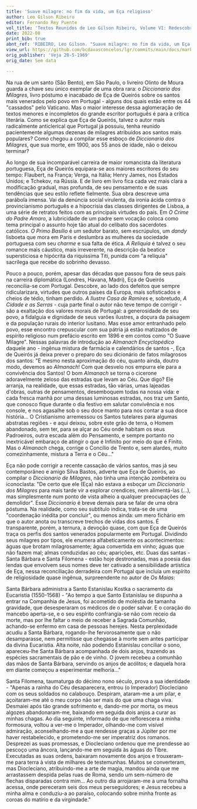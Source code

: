 ```yaml
---
title: 'Suave milagre: no fim da vida, um Eça religioso'
author: Leo Gilson Ribeiro
editor: Fernando Rey Puente
vol_title: 'Textos Reunidos de Leo Gilson Ribeiro, Volume VI: Redescobrindo Portugal: perfis e depoimentos de alguns escritores portugueses'
date: 2022-08
print_bib: true
abnt_ref: 'RIBEIRO, Leo Gilson. "Suave milagre: no fim da vida, um Eça religioso". In PUENTE, Fernando Rey (org.) <em>Textos Reunidos de Leo Gilson Ribeiro, Volume 6: Redescobrindo Portugal: perfis e depoimentos de alguns escritores portugueses</em>, 2022. Publicação original: Veja 28-5-1969, Sem data. URL: <a href="yml_view_url">https://github.com/bcdavasconcelos/lgr/commits/main/docs/markdown/volume-6/03-eca-de-queiros/01-suave-milagre-no-fim-da-vida-um-eca-religioso</a>'
view_url: https://github.com/bcdavasconcelos/lgr/commits/main/docs/markdown/volume-6/03-eca-de-queiros/01-suave-milagre-no-fim-da-vida-um-eca-religioso
orig_publisher: 'Veja 28-5-1969'
orig_date: Sem data

---
```


Na rua de um santo (São Bento), em São Paulo, o livreiro Olinto de Moura guarda a chave seu único exemplar de uma obra rara: o *Diccionario dos Milagres*, livro póstumo e inacabado de Eça de Queirós sobre os santos mais venerados pelo povo em Portugal - alguns dos quais estão entre os 44 "cassados" pelo Vaticano. Mas o maior interesse dessa aglomeração de textos menores e incompletos do grande escritor português é para a crítica literária. Como se explica que Eça de Queirós, talvez o autor mais radicalmente anticlerical que Portugal já possuiu, tenha reunido pacientemente algumas dezenas de milagres atribuídos aos santos mais populares? Como chegou a compilar esse esboço de *Diccionario dos Milagres*, que sua morte, em 1900, aos 55 anos de idade, não o deixou terminar?

Ao longo de sua incomparável carreira de maior romancista da literatura portuguesa, Eça de Queirós equipara-se aos maiores escritores do seu tempo: Flaubert, na França; Verga, na Itália; Henry James, nos Estados Unidos; e Tchekov, na Rússia. E de livro em livro fica cada vez mais clara a modificação gradual, mas profunda, de seu pensamento e de suas tendências que seu estilo reflete fielmente. Sua obra descreve uma parábola imensa. Vai da denúncia social virulenta, da ironia ácida contra o provincianismo português e a hipocrisia das classes dirigentes de Lisboa, a uma série de retratos feitos com as principais virtudes do país. Em *O Crime do Padre Amaro*, a lubricidade de um padre sem vocação coloca como tema principal o assunto hoje tão atual do celibato dos sacerdotes católicos. *O Primo Basílio* é um sedutor barato, sem escrúpulos, um *dandy* lisboeta que mora em Paris e deslumbra as mulheres da sociedade portuguesa com seu *charme* e sua falta de ética. *A Relíquia* é talvez o seu romance mais cáustico, mais irreverente, na descrição da beatice supersticiosa e hipócrita da riquíssima Titi, punida com "a relíquia" sacrílega que recebe do sobrinho devasso.

Pouco a pouco, porém, apesar das décadas que passou fora de seus país na carreira diplomática (Londres, Havana, Madri), Eça de Queirós reconcilia-se com Portugal. Descobre, ao lado dos defeitos que sempre ridicularizara, virtudes que outros países da Europa, mais sofisticados e cheios de tédio, tinham perdido. *A Ilustre Casa de Ramires* e, sobretudo, *A Cidade e as Serras* - cuja parte final o autor não teve tempo de corrigir - são a exaltação dos valores morais de Portugal: a generosidade de seu povo, a fidalguia e dignidade de seus varões ilustres, a doçura da paisagem e da população rurais do interior lusitano. Mas esse amor entranhado pelo povo, esse encontro crepuscular com sua pátria já estão matizados de espírito religioso num prefácio escrito em 1896 e em contos como "O Suave Milagre". Nessas palavras de introdução ao *Almanach Encyclopédico* daquele ano - ingênua mistura de farmácia e calendários de santos -, Eça de Queirós já deixa prever o preparo do seu dicionário de fatos milagrosos dos santos: "E mesmo nesta aproximação do céu, quanto ainda, doutro modo, devemos ao *Almanach*! Com que desvelo nos empurra ele para a convivência dos Santos! O bom *Almanach* se torna o cicerone adoravelmente zeloso das estradas que levam ao Céu. Que digo? Ele arranja, na realidade, que essas estradas, tão várias, umas lajeadas d'obras, outras de pensamentos, desemboquem todas na nossa vida: e cada fresca manhã por uma dessas luminosas estradas, nos traz um Santo, que conosco fique durante o dia festivo em salutar convivência e nos console, e nos agasalhe sob o seu doce manto para nos contar a sua doce história... O Cristianismo arremessou os Santos tutelares para algumas abstratas regiões - e aqui deixou, sobre este grão de terra, o Homem abandonado, sem ter, para se alçar ao Céu onde habitam os seus Padroeiros, outra escada além do Pensamento, e sempre portanto no inextricável embaraço de atingir o que é Infinito por meio do que é Finito. Mas o *Almanach* chega, corrige o Concílio de Trento e, sem alardes, muito comezinhamente, mistura a Terra e o Céu..."

Eça não pode corrigir a recente cassação de vários santos, mas já seu contemporâneo e amigo Silva Bastos, adverte que Eça de Queirós, ao compilar o *Diccionario de Milagres*, não tinha uma intenção zombeteira ou iconoclasta: "De certo que ele (Eça) não estava a esboçar um *Diccionario dos Milagres* para mais tarde vir a explorar crendices, nem alimentá-las (...), mas simplesmente num ponto de vista alheio a qualquer preocupações de demolidor". Esse *Diccionario* é breve demais para se falar de uma obra póstuma. Na realidade, como seu subtítulo indica, trata-se de uma "coordenação inédita por concluir", ou menos ainda: um mero fichário em que o autor anota ou transcreve trechos de vidas dos santos. É transparente, porém, a ternura, a devoção quase, com que Eça de Queirós traça os perfis dos santos venerados popularmente em Portugal. Dividindo seus milagres por tipos, ele enumera alfabeticamente os acontecimentos: águas que brotam milagrosamente; água convertida em vinho; águas que não fazem mal; almas conduzidas ao céu; aparições, etc. Duas das santas - Santa Bárbara e Santa Filomena - estão hoje destronadas, mas a poesia das lendas que envolvem seus nomes deve ter cativado a sensibilidade artística de Eça, nessa reconciliação derradeira com Portugal que incluía um espírito de religiosidade quase ingênua, surpreendente no autor de *Os Maias*:

Santa Bárbara administra a Santo Estanislau Kostka o sacramento da Eucaristia (1550-1568) - "Ao tempo a que Santo Estanislau se dispunha a entrar na Companhia de Jesus, foi acometido de moléstia de tamanha gravidade, que desesperaram os médicos de o poder salvar. E o coração do mancebo aperta-se, e o seu espírito confrangia-se não com receio da morte, mas por lhe faltar o meio de receber a Sagrada Comunhão, achando-se enfermo em casa de pessoas herejes. Nesta perplexidade acudiu a Santa Bárbara, rogando-lhe fervorosamente que o não desamparasse, nem permitisse que chegasse à morte sem antes participar da divina Eucaristia. Alta noite, não podendo Estanislau conciliar o sono, apareceu-lhe Santa Bárbara acompanhada de dois anjos, trazendo as espécies sacramentais de pão e de vinho. O jovem recebeu a comunhão das mãos de Santa Bárbara, servindo os anjos de acólitos; e daquela hora em diante começou a esperimentar melhoria..."

Santa Filomena, taumaturga do décimo nono século, prova a sua identidade - "Apenas a rainha do Céu desaparecera, entrou (o Imperador) Diocleciano com os seus soldados no calabouço. Despiram, ataram-me a um pilar, e açoitaram-me até o meu corpo não ser mais do que uma chaga viva. Desmaiei após tão grande sofrimento e, dando-me por morta, os meus algozes abandonaram-me, baixando em seguida dois anjos a curar as minhas chagas. Ao dia seguinte, informado de que reflorescera a minha formosura, voltou a ver-me o Imperador, olhando-me com visível admiração, aconselhando-me a que rendesse graças a Júpiter por me haver restabelecido, e prometendo-me ser imperatriz dos romanos. Desprezei as suas promessas, e Diocleciano ordenou que me prendesse ao pescoço uma âncora, lançando-me em seguida às águas do Tibre. Executadas as suas ordens, baixaram novamente dos anjos e trouxeram-me para terra à vista de milhares de testemunhas. Muitos se converteram, mas Diocleciano, atribuindo-me a arte de magia, mandou ainda que me arrastassem despida pelas ruas de Roma, sendo um sem-número de flechas disparadas contra mim... Ao outro dia arrojaram-me a uma fornalha acessa, onde pereceram seis dos meus perseguidores; e Jesus recebeu a minha alma e conduziu-a ao paraíso, colocando sobre minha fronte as coroas do matírio e da virgindade."
